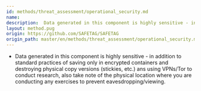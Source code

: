 ```yaml
---
id: methods/threat_assessment/operational_security.md
name: 
description:  Data generated in this component is highly sensitive - in addition to standard practices of saving only in encrypted containers and destroying physical copy versions (stickies, etc.) ans using VPNs/Tor to conduct research, also take note...
layout: method.pug
origin: https://github.com/SAFETAG/SAFETAG
origin_path: master/en/methods/threat_assessment/operational_security.md
---
```


* Data generated in this component is highly sensitive - in addition to standard practices of saving only in encrypted containers and destroying physical copy versions (stickies, etc.) ans using VPNs/Tor to conduct research, also take note of the physical location where you are conducting any exercises to prevent eavesdropping/viewing.


